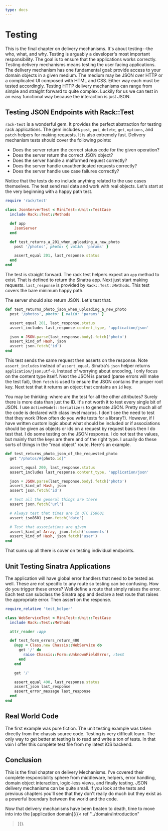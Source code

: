 ```yaml
---
type: docs
---
```


# Testing

This is the final chapter on delivery mechanisms. It's about
testing--the who, what, and why. Testing is arguably a developer's
most important responsibility. The goal is to ensure that the
applications works correctly. Testing delivery mechanisms means
testing the user facing applications. The delivery mechanism has one
fundamental goal: provide access to your domain objects in a given
medium. The medium may be JSON over HTTP or a complicated UI composed
with HTML and CSS. Either way each must be tested accordingly. Testing
HTTP delivery mechanisms can range from simple and straight forward to
quite complex. Luckily for us we can test in an easy functional way
because the interaction is just JSON.

## Testing JSON Endpoints with Rack::Test

`rack-test` is a wonderful gem. It provides the perfect abstraction
for testing rack applications. The gem includes `post`, `put`,
`delete`, `get`, `options`, and `patch` helpers for making
requests. It is also extremely fast. Delivery mechanism tests should
cover the following points:

* Does the server return the correct status code for the given
  operation?
* Does the server return the correct JSON object?
* Does the server handle a malformed request correctly?
* Does the server handle unauthenticated requests correctly?
* Does the server handle use case failures correctly?

Notice that the tests do no include anything related to the use cases
themselves. The test send real data and work with real objects. Let's
start at the very beginning with a happy path test.

```ruby
require 'rack/test'

class JsonServerTest < MiniTest::Unit::TestCase
  include Rack::Test::Methods

  def app
    JsonServer
  end

  def test_returns_a_201_when_uploading_a_new_photo
    post '/photos', photo: { valid: 'params' }

    assert_equal 201, last_response.status
  end
end
```

The test is straight forward. The rack test helpers expect an `app`
method to exist. That is defined to return the Sinatra app. Next just
start making requests. `last_response` is provided by
`Rack::Test::Methods`. This test covers the bare minimum happy path.

The server should also return JSON. Let's test that.

```ruby
def test_returns_photo_json_when_uploading_a_new_photo
  post '/photos', photo: { valid: 'params' }

  assert_equal 201, last_response.status
  assert_includes last_response.content_type, 'application/json'

  json = JSON.parse(last_response.body).fetch('photo')
  assert_kind_of Hash, json
  assert json.fetch('id')
end
```

This test sends the same request then asserts on the response. Note
`assert_includes` instead of `assert_equal`. Sinatra's `json` helper
returns `application/json;utf-8`. Instead of worrying about encoding, I
only focus on the content type itself. Next the JSON is parsed (parse
errors will make the test fail), then `fetch` is used to ensure the
JSON contains the proper root key. Next test that it returns an object
that contains an `id` key.

You may be thinking: where are the test for all the other attributes?
Surely there is more data than just the ID. It's not worth it to test
every single bit of JSON. I use `ActiveModel::Serializers` to generate
JSON. Pretty much all of the code is declared with class level macros.
I don't see the need to test that they work (How often do you write
tests for a library?). However, if I have written custom logic about
what should be included or if associations should be given as objects
or ids on a request by request basis then I do test that. I do some
testing on the JSON response. I do not test the values, but mainly
that the keys are there and of the right type. I usually do these
sorts of things in the "read object" route. Here's an example.

```ruby
def test_returns_photo_json_of_the_requested_photo
  get "/photos/#{photo.id}"

  assert_equal 200, last_response.status
  assert_includes last_response.content_type, 'application/json'

  json = JSON.parse(last_response.body).fetch('photo')
  assert_kind_of Hash, json
  assert json.fetch('id')

  # Test all the general things are there
  assert json.fetch('url')

  # Always test that times are in UTC IS8601
  assert_iso8601 json.fetch('date')

  # Test that associations are given
  assert_kind_of Array, json.fetch('comments')
  assert_kind_of Hash, json.fetch('user')
end
```

That sums up all there is cover on testing individual endpoints.

## Unit Testing Sinatra Applications

The application will have global error handlers that need to be tested
as well. These are not specific to any route so testing can be
confusing. How do you trigger these errors? Well define a route that
simply raises the error. Each test can subclass the Sinatra app and
declare a test route that raises the appropriate error. Then assert on
the response.

```ruby
require_relative 'test_helper'

class WebServiceTest < MiniTest::Unit::TestCase
  include Rack::Test::Methods

  attr_reader :app

  def test_form_errors_return_400
    @app = Class.new Chassis::WebService do
      get '/' do
        raise Chassis::Form::UnknownFieldError, :test
      end
    end

    get '/'

    assert_equal 400, last_response.status
    assert_json last_response
    assert_error_message last_response
  end
end
```

## Real World Code

The first example was pure fiction. The unit testing example was taken
directly from the chassis source code. Testing is very difficult
learn. The only way to get better at testing is to read and
write a ton of tests. In that vain I offer this complete test file
from my latest iOS backend.

<script src="https://gist.github.com/ahawkins/1cbc091a8174ec19d69d.js"></script>

## Conclusion

This is the final chapter on delivery Mechanisms. I've covered their
complete responsibility sphere from middleware, helpers, error handling,
domain object interaction, logic-less views, and finally testing. JSON
delivery mechanisms can be quite small. If you look at the tests and
previous chapters you'll see that they don't really do much but they
exist as a powerful boundary between the world and the code.

Now that delivery mechanisms have been beaten to death, time to move
into into the [application domain]({{< ref "../domain/introduction"
>}}).
